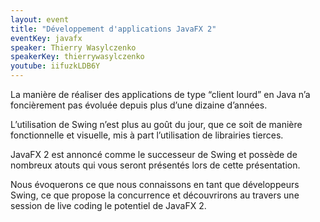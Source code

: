```yaml
---
layout: event
title: "Développement d'applications JavaFX 2"
eventKey: javafx
speaker: Thierry Wasylczenko
speakerKey: thierrywasylczenko
youtube: iifuzkLDB6Y
---
```


La manière de réaliser des applications de type “client lourd” en Java n’a foncièrement pas évoluée depuis plus d’une dizaine d’années.

L’utilisation de Swing n’est plus au goût du jour, que ce soit de manière fonctionnelle et visuelle, mis à part l’utilisation de librairies tierces.

JavaFX 2 est annoncé comme le successeur de Swing et possède de nombreux atouts qui vous seront présentés lors de cette présentation.

Nous évoquerons ce que nous connaissons en tant que développeurs Swing, ce que propose la concurrence et découvrirons au travers une session de live coding le potentiel de JavaFX 2.